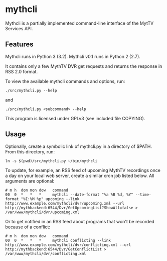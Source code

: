 mythcli
=======

Mythcli is a partially implemented command-line interface of the MytTV Services API.


Features
--------

Mythcli runs in Python 3 (3.2). Mythcli v0.1 runs in Python 2 (2.7).

It contains only a few MythTV DVR get requests and returns the response in RSS 2.0 format.

To view the available mythcli commands and options, run:

    ./src/mythcli.py --help

and

    ./src/mythcli.py <subcommand> --help

This program is licensed under GPLv3 (see included file COPYING).


Usage
-----

Optionally, create a symbolic link of mythcli.py in a directory of $PATH. From this directory, run:

    ln -s $(pwd)/src/mythcli.py ~/bin/mythcli

To update, for example, an RSS feed of upcoming MythTV recordings once a day on your local web server, create a similar cron job listed below. All arguments are optional:

    # m h  dom mon dow   command
    00  0  *   *   *     mythcli --date-format "%a %B %d, %Y" --time-format "%I:%M %p" upcoming --link http://www.example.com/mythcli/dvr/upcoming.xml --url http://mythbackend:6544/Dvr/GetUpcomingList?ShowAll=false > /var/www/mythcli/dvr/upcoming.xml

Or to get notified in an RSS feed about programs that won't be recorded because of a conflict:

    # m h  dom mon dow   command
    00  0  *   *   *     mythcli conflicting --link http://www.example.com/mythcli/dvr/conflicting.xml --url http://mythbackend:6544/Dvr/GetConflictList > /var/www/mythcli/dvr/conflicting.xml
